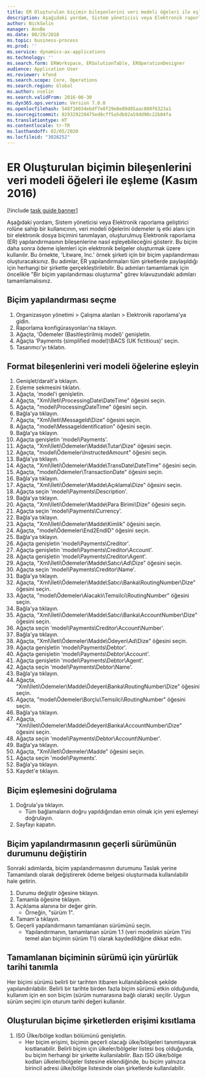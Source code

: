 ```yaml
---
title: ER Oluşturulan biçimin bileşenlerini veri modeli öğeleri ile eşleme (Kasım 2016)
description: Aşağıdaki yordam, Sistem yöneticisi veya Elektronik raporlama geliştirici rolüne sahip bir kullanıcının, veri modeli öğelerini ödemeler iş etki alanı için bir elektronik dosya biçimini tanımlayan, oluşturulmuş Elektronik raporlama (ER) yapılandırmasının bileşenlerine nasıl eşleyebileceğini gösterir.
author: NickSelin
manager: AnnBe
ms.date: 08/29/2018
ms.topic: business-process
ms.prod: ''
ms.service: dynamics-ax-applications
ms.technology: ''
ms.search.form: ERWorkspace, ERSolutionTable, EROperationDesigner
audience: Application User
ms.reviewer: kfend
ms.search.scope: Core, Operations
ms.search.region: Global
ms.author: nselin
ms.search.validFrom: 2016-06-30
ms.dyn365.ops.version: Version 7.0.0
ms.openlocfilehash: 548f16034ebdf7e0f29e8e89d85aac880f6323a1
ms.sourcegitcommit: 829329220475ed8cff5a5db92a59dd90c22b04fa
ms.translationtype: HT
ms.contentlocale: tr-TR
ms.lasthandoff: 02/05/2020
ms.locfileid: "3026252"
---
```

# <a name="er-map-components-of-the-created-format-to-data-model-elements-november-2016"></a>ER Oluşturulan biçimin bileşenlerini veri modeli öğeleri ile eşleme (Kasım 2016)

[!include [task guide banner](../../includes/task-guide-banner.md)]

Aşağıdaki yordam, Sistem yöneticisi veya Elektronik raporlama geliştirici rolüne sahip bir kullanıcının, veri modeli öğelerini ödemeler iş etki alanı için bir elektronik dosya biçimini tanımlayan, oluşturulmuş Elektronik raporlama (ER) yapılandırmasının bileşenlerine nasıl eşleyebileceğini gösterir. Bu biçim daha sonra ödeme işlemleri için elektronik belgeler oluşturmak üzere kullanılır. Bu örnekte, 'Litware, Inc.' örnek şirketi için bir biçim yapılandırması oluşturacaksınız. Bu adımlar, ER yapılandırmaları tüm şirketlerde paylaşıldığı için herhangi bir şirkette gerçekleştirilebilir. Bu adımları tamamlamak için öncelikle "Bir biçim yapılandırması oluşturma" görev kılavuzundaki adımları tamamlamalısınız.


## <a name="select-a-format-configuration"></a>Biçim yapılandırması seçme
1. Organizasyon yönetimi > Çalışma alanları > Elektronik raporlama'ya gidin.
2. Raporlama konfigürasyonları'na tıklayın.
3. Ağaçta, 'Ödemeler (Basitleştirilmiş model)' genişletin.
4. Ağaçta 'Payments (simplified model)\BACS (UK fictitious)' seçin.
5. Tasarımcı'yı tıklatın.

## <a name="map-format-components-to-data-model-elements"></a>Format bileşenlerini veri modeli öğelerine eşleyin
1. Genişlet/daralt'a tıklayın.
2. Eşleme sekmesini tıklatın.
3. Ağaçta, 'model'i genişletin.
4. Ağaçta, "Xml\İleti\ProcessingDate\DateTime" öğesini seçin.
5. Ağaçta, "model\ProcessingDateTime" öğesini seçin.
6. Bağla'ya tıklayın.
7. Ağaçta, "Xml\İleti\MessageId\Dize" öğesini seçin.
8. Ağaçta, "model\MessageIdentification" öğesini seçin.
9. Bağla'ya tıklayın.
10. Ağaçta genişletin 'model\Payments'.
11. Ağaçta, "Xml\İleti\Ödemeler\Madde\Tutar\Dize" öğesini seçin.
12. Ağaçta, "model\Ödemeler\InstructedAmount" öğesini seçin.
13. Bağla'ya tıklayın.
14. Ağaçta, "Xml\İleti\Ödemeler\Madde\TransDate\DateTime" öğesini seçin.
15. Ağaçta, "model\Ödemeler\TransactionDate" öğesini seçin.
16. Bağla'ya tıklayın.
17. Ağaçta, "Xml\İleti\Ödemeler\Madde\Açıklama\Dize" öğesini seçin.
18. Ağaçta seçin 'model\Payments\Description'.
19. Bağla'ya tıklayın.
20. Ağaçta, "Xml\İleti\Ödemeler\Madde\Para Birimi\Dize" öğesini seçin.
21. Ağaçta seçin 'model\Payments\Currency'.
22. Bağla'ya tıklayın.
23. Ağaçta, "Xml\İleti\Ödemeler\Madde\Kimlik" öğesini seçin.
24. Ağaçta, "model\Ödemeler\End2EndID" öğesini seçin.
25. Bağla'ya tıklayın.
26. Ağaçta genişletin 'model\Payments\Creditor'.
27. Ağaçta genişletin 'model\Payments\Creditor\Account'.
28. Ağaçta genişletin 'model\Payments\Creditor\Agent'.
29. Ağaçta, "Xml\İleti\Ödemeler\Madde\Satıcı\Ad\Dize" öğesini seçin.
30. Ağaçta seçin 'model\Payments\Creditor\Name'.
31. Bağla'ya tıklayın.
32. Ağaçta, "Xml\İleti\Ödemeler\Madde\Satıcı\Banka\RoutingNumber\Dize" öğesini seçin.
33. Ağaçta, "model\Ödemeler\Alacaklı\Temsilci\RoutingNumber" öğesini seçin.
34. Bağla'ya tıklayın.
35. Ağaçta, "Xml\İleti\Ödemeler\Madde\Satıcı\Banka\AccountNumber\Dize" öğesini seçin.
36. Ağaçta seçin 'model\Payments\Creditor\Account\Number'.
37. Bağla'ya tıklayın.
38. Ağaçta, "Xml\İleti\Ödemeler\Madde\Ödeyen\Ad\Dize" öğesini seçin.
39. Ağaçta genişletin 'model\Payments\Debtor'.
40. Ağaçta genişletin 'model\Payments\Debtor\Account'.
41. Ağaçta genişletin 'model\Payments\Debtor\Agent'.
42. Ağaçta seçin 'model\Payments\Debtor\Name'.
43. Bağla'ya tıklayın.
44. Ağaçta, "Xml\İleti\Ödemeler\Madde\Ödeyen\Banka\RoutingNumber\Dize" öğesini seçin.
45. Ağaçta, "model\Ödemeler\Borçlu\Temsilci\RoutingNumber" öğesini seçin.
46. Bağla'ya tıklayın.
47. Ağaçta, "Xml\İleti\Ödemeler\Madde\Ödeyen\Banka\AccountNumber\Dize" öğesini seçin.
48. Ağaçta seçin 'model\Payments\Debtor\Account\Number'.
49. Bağla'ya tıklayın.
50. Ağaçta, "Xml\İleti\Ödemeler\Madde" öğesini seçin.
51. Ağaçta seçin 'model\Payments'.
52. Bağla'ya tıklayın.
53. Kaydet'e tıklayın.

## <a name="validate-format-mapping"></a>Biçim eşlemesini doğrulama
1. Doğrula'ya tıklayın.
    * Tüm bağlamaların doğru yapıldığından emin olmak için yeni eşlemeyi doğrulayın.  
2. Sayfayı kapatın.

## <a name="change-status-of-the-current-version-of-format-configuration"></a>Biçim yapılandırmasının geçerli sürümünün durumunu değiştirin
Sonraki adımlarda, biçim yapılandırmasının durumunu Taslak yerine Tamamlandı olarak değiştirerek ödeme belgesi oluşturmada kullanılabilir hale getirin.  
1. Durumu değiştir öğesine tıklayın.
2. Tamamla öğesine tıklayın.
3. Açıklama alanına bir değer girin.
    * Örneğin, "sürüm 1".  
4. Tamam'a tıklayın.
5. Geçerli yapılandırmanın tamamlanan sürümünü seçin.
    * Yapılandırmanın, tamamlanan sürüm 1.1 (veri modelinin sürüm 1'ini temel alan biçimin sürüm 1'i) olarak kaydedildiğine dikkat edin.  

## <a name="define-effective-date-for-completed-version-of-format"></a>Tamamlanan biçiminin sürümü için yürürlük tarihi tanımla
Her biçimi sürümü belirli bir tarihten itibaren kullanılabilecek şekilde yapılandırılabilir. Belirli bir tarihte birden fazla biçim sürümü etkin olduğunda, kullanım için en son biçim (sürüm numarasına bağlı olarak) seçilir. Uygun sürüm seçimi için oturum tarihi değeri kullanılır.  

## <a name="restrict-access-to-created-format-from-companies"></a>Oluşturulan biçime şirketlerden erişimi kısıtlama
1. ISO Ülke/bölge kodları bölümünü genişletin.
    * Her biçim erişimi, biçimin geçerli olacağı ülke/bölgeleri tanımlayarak kısıtlanabilir. Belirli biçim için ülkeler/bölgeler listesi boş olduğunda, bu biçim herhangi bir şirkette kullanılabilir. Bazı ISO ülke/bölge kodları ülkeler/bölgeler listesine eklendiğinde, bu biçim yalnızca birincil adresi ülke/bölge listesinde olan şirketlerde kullanılabilir.  

